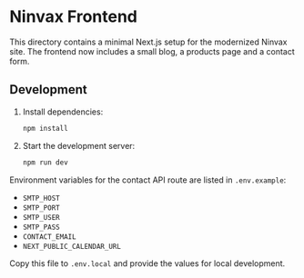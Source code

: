 # Ninvax Frontend

This directory contains a minimal Next.js setup for the modernized Ninvax site. The frontend now includes a small blog, a products page and a contact form.

## Development

1. Install dependencies:
   ```bash
   npm install
   ```
2. Start the development server:
   ```bash
   npm run dev
   ```

Environment variables for the contact API route are listed in `.env.example`:

- `SMTP_HOST`
- `SMTP_PORT`
- `SMTP_USER`
- `SMTP_PASS`
- `CONTACT_EMAIL`
- `NEXT_PUBLIC_CALENDAR_URL`

Copy this file to `.env.local` and provide the values for local development.
